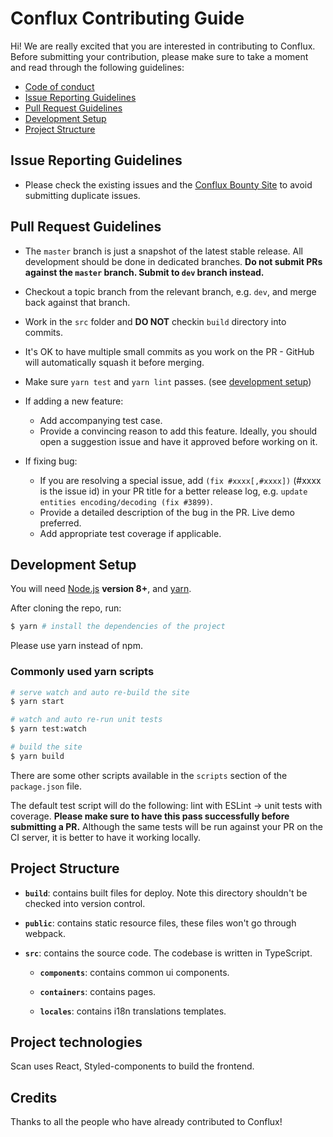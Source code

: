 # Conflux Contributing Guide

Hi! We are really excited that you are interested in contributing to Conflux. Before submitting your contribution, please make sure to take a moment and read through the following guidelines:

- [Code of conduct](CODE_OF_CONDUCT.md)
- [Issue Reporting Guidelines](#issue-reporting-guidelines)
- [Pull Request Guidelines](#pull-request-guidelines)
- [Development Setup](#development-setup)
- [Project Structure](#project-structure)

## Issue Reporting Guidelines

- Please check the existing issues and the [Conflux Bounty Site](https://bounty.confluxnetwork.org) to avoid submitting duplicate issues.

## Pull Request Guidelines

- The `master` branch is just a snapshot of the latest stable release. All development should be done in dedicated branches. **Do not submit PRs against the `master` branch. Submit to `dev` branch instead.**

- Checkout a topic branch from the relevant branch, e.g. `dev`, and merge back against that branch.

- Work in the `src` folder and **DO NOT** checkin `build` directory into commits.

- It's OK to have multiple small commits as you work on the PR - GitHub will automatically squash it before merging.

- Make sure `yarn test` and `yarn lint` passes. (see [development setup](#development-setup))

- If adding a new feature:

  - Add accompanying test case.
  - Provide a convincing reason to add this feature. Ideally, you should open a suggestion issue and have it approved before working on it.

- If fixing bug:
  - If you are resolving a special issue, add `(fix #xxxx[,#xxxx])` (#xxxx is the issue id) in your PR title for a better release log, e.g. `update entities encoding/decoding (fix #3899)`.
  - Provide a detailed description of the bug in the PR. Live demo preferred.
  - Add appropriate test coverage if applicable.

## Development Setup

You will need [Node.js](http://nodejs.org) **version 8+**, and [yarn](https://yarnpkg.com/en/docs/install).

After cloning the repo, run:

```bash
$ yarn # install the dependencies of the project
```

Please use yarn instead of npm.

<!-- ### Committing Changes -->

### Commonly used yarn scripts

```bash
# serve watch and auto re-build the site
$ yarn start

# watch and auto re-run unit tests
$ yarn test:watch

# build the site
$ yarn build
```

There are some other scripts available in the `scripts` section of the `package.json` file.

The default test script will do the following: lint with ESLint -> unit tests with coverage. **Please make sure to have this pass successfully before submitting a PR.** Although the same tests will be run against your PR on the CI server, it is better to have it working locally.

## Project Structure

- **`build`**: contains built files for deploy. Note this directory shouldn't be checked into version control.

- **`public`**: contains static resource files, these files won't go through webpack.

- **`src`**: contains the source code. The codebase is written in TypeScript.

  - **`components`**: contains common ui components.

  - **`containers`**: contains pages.

  - **`locales`**: contains i18n translations templates.

## Project technologies

Scan uses React, Styled-components to build the frontend.

## Credits

Thanks to all the people who have already contributed to Conflux!
